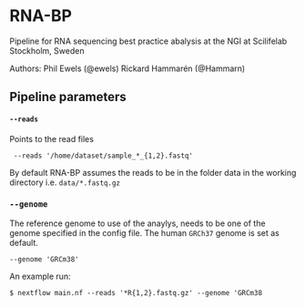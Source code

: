 # RNA-BP
Pipeline for RNA sequencing best practice abalysis at the NGI at Scilifelab Stockholm, Sweden

Authors:
Phil Ewels (@ewels)
Rickard Hammarén (@Hammarn)



## Pipeline parameters

#### `--reads` 
Points to the read files 

```
 --reads '/home/dataset/sample_*_{1,2}.fastq'
```
By default RNA-BP assumes the reads to be in the folder data in the working directory i.e.
`data/*.fastq.gz`

### `--genome`
The reference genome to use of the anaylys, needs to be one of the genome specified in the config file. 
The human `GRCh37` genome is set as default. 
```
--genome 'GRCm38'
```

An example run:
```
$ nextflow main.nf --reads '*R{1,2}.fastq.gz' --genome 'GRCm38
```
